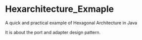 # Hexarchitecture_Exmaple
A quick and practical example of Hexagonal Architecture in Java

It is about the port and adapter design pattern.
